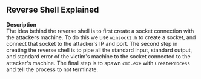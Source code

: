 ## Reverse Shell Explained

**Description**<br />
The idea behind the reverse shell is to first create a socket connection with the attackers machine. To do this we use `winsock2.h` to create a socket, and connect that socket to the attacker's IP and port. The second step in creating the reverse shell is to pipe all the standard input, standard output, and standard error of the victim's machine to the socket connected to the attacker's machine. The final step is to spawn `cmd.exe` with `CreateProcess` and tell the process to not terminate.

